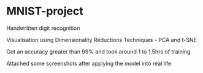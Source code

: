 # MNIST-project
Handwritten digit recognition

Visualisation using Dimensionality Reductions Techniques - PCA and t-SNE

Got an accuracy greater than 99% and took around 1 to 1.5hrs of training

Attached some screenshots after applying the model into real life
